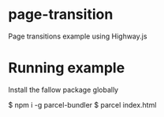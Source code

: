 # page-transition
Page transitions example using Highway.js

# Running example
Install the fallow package globally

$ npm i -g parcel-bundler
$ parcel index.html

